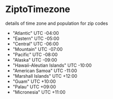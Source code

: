 # ZiptoTimezone
details of time zone and population for zip codes

<ul>
<li>"Atlantic" UTC -04:00</li>
<li>"Eastern" UTC -05:00</li></li>
<li>"Central" UTC -06:00</li>
<li>"Mountain" UTC -07:00</li>
<li>"Pacific" UTC -08:00</li>
<li>"Alaska" UTC -09:00</li>
<li>"Hawaii-Aleutian Islands" UTC -10:00</li>
<li>"American Samoa" UTC -11:00</li>
<li>"Marshall Islands" UTC +12:00</li>
<li>"Guam" UTC +10:00</li>
<li>"Palau" UTC +09:00</li>
<li>"Micronesia" UTC +11:00</li>
</ul>
